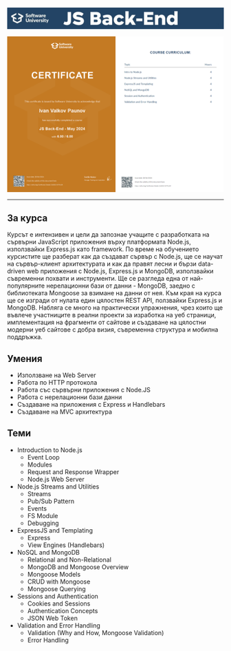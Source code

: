 ![JS-Back-End](https://github.com/ivan9paunov/SoftUni-Software-Engineering/blob/main/JS-Back-End/headerIMG.jpg)

![Image Not Found](https://github.com/ivan9paunov/SoftUni-Software-Engineering/blob/main/JS-Back-End/JS%20Back-End%20-%20May%202024%20-%20Certificate.jpeg
)

---

## За курса

Курсът е интензивен и цели да запознае учащите с разработката на сървърни JavaScript приложения върху платформата Node.js, използвайки Express.js като framework. По време на обучението курсистите ще разберат как да създават сървър с Node.js, ще се научат на сървър-клиент архитектурата и как да правят лесни и бързи data-driven web приложения с Node.js, Express.js и MongoDB, използвайки съвременни похвати и инструменти. Ще се разгледа една от най-популярните нерелационни бази от данни - MongoDB, заедно с библиотеката Mongoose за взимане на данни от нея. Към края на курса ще се изгради от нулата един цялостен REST API, ползвайки Express.js и MongoDB. Набляга се много на практически упражнения, чрез които ще въвлече участниците в реални проекти за изработка на уеб страници, имплементация на фрагменти от сайтове и създаване на цялостни модерни уеб сайтове с добра визия, съвременна структура и мобилна поддръжка.

## Умения

- Използване на Web Server
- Работа по HTTP протокола
- Работа със сървърни приложения с Node.JS
- Работа с нерелационни бази данни
- Създаване на приложения с Express и Handlebars
- Създаване на MVC архитектура

## Теми

* Introduction to Node.js
    * Event Loop
    * Modules
    * Request and Response Wrapper
    * Node.js Web Server
* Node.js Streams and Utilities
    * Streams
    * Pub/Sub Pattern
    * Events
    * FS Module
    * Debugging
* ExpressJS and Templating
    * Express
    * View Engines (Handlebars)
* NoSQL and MongoDB
    * Relational and Non-Relational
    * MongoDB and Mongoose Overview
    * Mongoose Models
    * CRUD with Mongoose
    * Mongoose Querying
* Sessions and Authentication
    * Cookies and Sessions
    * Authentication Concepts
    * JSON Web Token
* Validation and Error Handling
    * Validation (Why and How, Mongoose Validation)
    * Error Handling